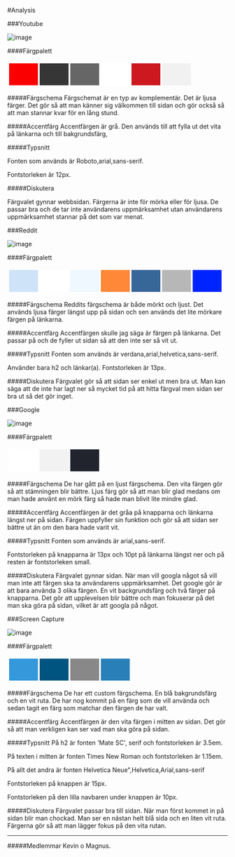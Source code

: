 #Analysis

###Youtube

<img class="youtube" src="img/youtube.png" alt="image">


####Färgpalett

<table style="border-spacing: 4px; border-collapse: separate;">
<tbody><tr>
<td style="height: 50px; width: 50px; background-color: #FA0000">
</td><td style="height: 50px; width: 50px; background-color: #363636">
</td><td style="height: 50px; width: 50px; background-color: #666666">
</td><td style="height: 50px; width: 50px; background-color: #FFFFFF">
</td><td style="height: 50px; width: 50px; background-color: #CC181E">
</td><td style="height: 50px; width: 50px; background-color: #F1F1F1">


</td></tr>
</tbody></table>

#####Färgschema
Färgschemat är en typ av komplementär. Det är ljusa färger. Det gör så att man känner sig välkommen till sidan och gör också så att man stannar kvar för en lång stund.


#####Accentfärg
Accentfärgen är grå. Den används till att fylla ut det vita på länkarna och till bakgrundsfärg,
 
#####Typsnitt

Fonten som används är Roboto,arial,sans-serif. 

Fontstorleken är 12px.

#####Diskutera

Färgvalet gynnar webbsidan. Färgerna är inte för mörka eller för ljusa. De passar bra och de tar inte användarens uppmärksamhet utan användarens uppmärksamhet stannar på det som var menat.





###Reddit



<img class="reddit" src="img/reddit.png" alt="image">

####Färgpalett
<table style="border-spacing: 4px; border-collapse: separate;">
<tbody><tr>
<td style="height: 50px; width: 50px; background-color: #CEE3F8">
</td><td style="height: 50px; width: 50px; background-color: #FFFFFF">
</td><td style="height: 50px; width: 50px; background-color: #EFF7FF">
</td><td style="height: 50px; width: 50px; background-color: #FF8738">
</td><td style="height: 50px; width: 50px; background-color: #376699">
</td><td style="height: 50px; width: 50px; background-color: #B7B7B7">
</td><td style="height: 50px; width: 50px; background-color: #0024FF">
</td></tr>
</tbody></table>

#####Färgschema
Reddits färgschema är både mörkt och ljust. Det används ljusa färger längst upp på sidan och sen används det lite mörkare färgen på länkarna.

#####Accentfärg
Accentfärgen skulle jag säga är färgen på länkarna. Det passar på och de fyller ut sidan så att den inte ser så vit ut.

 
#####Typsnitt
Fonten som används är verdana,arial,helvetica,sans-serif.

Använder bara h2 och länkar(a). Fontstorleken är 13px.



#####Diskutera
Färgvalet gör så att sidan ser enkel ut men bra ut. Man kan säga att de inte har lagt ner så mycket tid på att hitta färgval men sidan ser bra ut så det gör inget.



###Google



<img class="google" src="img/google.png" alt="image">

####Färgpalett

<table style="border-spacing: 4px; border-collapse: separate;">
<tbody><tr>
<td style="height: 50px; width: 50px; background-color: #FFFFFF">
</td><td style="height: 50px; width: 50px; background-color: #F2F2F2">
</td><td style="height: 50px; width: 50px; background-color: #22242D">
</td></tr>
</tbody></table>

#####Färgschema
De har gått på en ljust färgschema. Den vita färgen gör så att stämningen blir bättre. Ljus färg gör så att man blir glad medans om man hade använt en mörk färg så hade man blivit lite mindre glad.

#####Accentfärg
Accentfärgen är det gråa på knapparna och länkarna längst ner på sidan. Färgen uppfyller sin funktion och gör så att sidan ser bättre ut än om den bara hade varit vit.

 
#####Typsnitt
Fonten som används är arial,sans-serif.

Fontstorleken på knapparna är 13px och 10pt på länkarna längst ner och på resten är fontstorleken small.


#####Diskutera
Färgvalet gynnar sidan. När man vill googla något så vill man inte att färgen ska ta användarens uppmärksamhet. Det google gör är att bara använda 3 olika färgen. En vit backgrundsfärg och två färger på knapparna. Det gör att upplevelsen blir bättre och man fokuserar på det man ska göra på sidan, vilket är att googla på något. 



###Screen Capture

<img class="screenC" src="img/screenC.png" alt="image">


####Färgpalett
<table style="border-spacing: 4px; border-collapse: separate;">
<tbody><tr>
<td style="height: 50px; width: 50px; background-color: #3498DB">
</td><td style="height: 50px; width: 50px; background-color: #005580">
</td><td style="height: 50px; width: 50px; background-color: #888">
</td><td style="height: 50px; width: 50px; background-color: #2980B9">
</td><td style="height: 50px; width: 50px; background-color: #FDFDFD">
</td></tr>
</tbody></table>


#####Färgschema
De har ett custom färgschema. En blå bakgrundsfärg och en vit ruta. De har nog kommit på en färg som de vill använda och sedan tagit en färg som matchar den färgen de har valt.

#####Accentfärg
Accentfärgen är den vita färgen i mitten av sidan. Det gör så att man verkligen kan ser vad man ska göra på sidan.

 
#####Typsnitt
På h2 är fonten 'Mate SC', serif och fontstorleken är 3.5em.

På texten i mitten är fonten Times New Roman och fontstorleken är 1.15em. 

På allt det andra är fonten Helvetica Neue",Helvetica,Arial,sans-serif

Fontstorleken på knappen är 15px.

Fontstorleken på den lilla navbaren under knappen är 10px.


#####Diskutera
Färgvalet passar bra till sidan. När man först kommet in på sidan blir man chockad. Man ser en nästan helt blå sida och en liten vit ruta. Färgerna gör så att man lägger fokus på den vita rutan.


<hr/>  

#####Medlemmar
Kevin o Magnus.